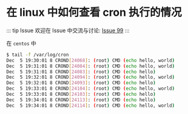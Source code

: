 # 在 linux 中如何查看 cron 执行的情况



::: tip Issue 
 欢迎在 Issue 中交流与讨论: [Issue 99](https://github.com/shfshanyue/Daily-Question/issues/99) 
:::

在 `centos` 中

``` bash
$ tail -f /var/log/cron
Dec  5 19:30:01 8 CROND[24068]: (root) CMD (echo hello, world)
Dec  5 19:31:01 8 CROND[24084]: (root) CMD (echo hello, world)
Dec  5 19:31:01 8 CROND[24083]: (root) CMD (echo hello)
Dec  5 19:32:01 8 CROND[24094]: (root) CMD (echo hello, world)
Dec  5 19:32:01 8 CROND[24093]: (root) CMD (echo hello)
Dec  5 19:33:01 8 CROND[24104]: (root) CMD (echo hello, world)
Dec  5 19:33:01 8 CROND[24103]: (root) CMD (echo hello)
Dec  5 19:34:01 8 CROND[24113]: (root) CMD (echo hello)
Dec  5 19:34:01 8 CROND[24114]: (root) CMD (echo hello, world)
```